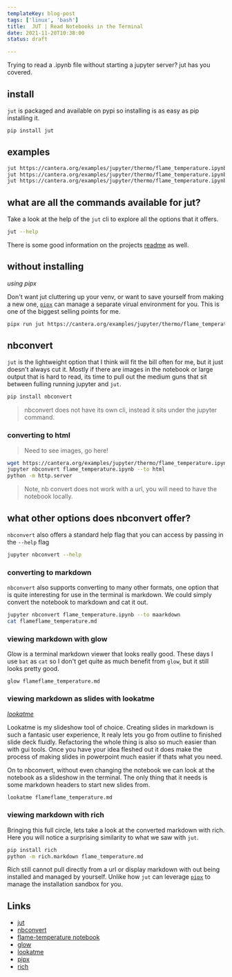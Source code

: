 ```yaml
---
templateKey: blog-post
tags: ['linux', 'bash']
title:  JUT | Read Notebooks in the Terminal
date: 2021-11-20T10:38:00
status: draft

---
```


Trying to read a .ipynb file without starting a jupyter server?  jut has you
covered.


## install

`jut` is packaged and available on pypi so installing is as easy as pip installing it.


``` bash
pip install jut
```

## examples


``` bash
jut https://cantera.org/examples/jupyter/thermo/flame_temperature.ipynb
jut https://cantera.org/examples/jupyter/thermo/flame_temperature.ipynb --head 3
jut https://cantera.org/examples/jupyter/thermo/flame_temperature.ipynb --tail 2
```

## what are all the commands available for jut?

Take a look at the help of the `jut` cli to explore all the options that it
offers.

``` bash
jut --help
```

There is some good information on the projects
[readme](https://github.com/kracekumar/jut/blob/main/requirements.txt) as well.

## without installing
_using pipx_

Don't want jut cluttering up your venv, or want to save yourself from making a
new one, [`pipx`](https://github.com/pypa/pipx) can manage a separate virual environment for you.  This is one
of the biggest selling points for me.

``` bash
pipx run jut https://cantera.org/examples/jupyter/thermo/flame_temperature.ipynb --head 3
```

## nbconvert

`jut` is the lightweight option that I think will fit the bill often for me,
but it just doesn't always cut it.  Mostly if there are images in the notebook
or  large output that is hard to read, its time to pull out the medium guns
that sit between fulling running jupyter and `jut`.

``` bash
pip install nbconvert
```

> nbconvert does not have its own cli, instead it sits under the jupyter command.


### converting to html

> Need to see images, go here!

``` bash
wget https://cantera.org/examples/jupyter/thermo/flame_temperature.ipynb
jupyter nbconvert flame_temperature.ipynb --to html
python -m http.server
```

> Note, nb convert does not work with a url, you will need to have the notebook locally.

## what other options does nbconvert offer?

`nbconvert` also offers a standard help flag that you can access by passing in
the `--help` flag

``` bash
jupyter nbconvert --help
```

### converting to markdown

`nbconvert` also supports converting to many other formats, one option that is
quite interesting for use in the terminal is markdown.  We could simply convert
the notebook to markdown and cat it out.

``` bash
jupyter nbconvert flame_temperature.ipynb --to maarkdown
cat flameflame_temperature.md
```

### viewing markdown with glow

Glow is a terminal markdown viewer that looks really good.  These days I use
`bat` as `cat` so I don't get quite as much benefit from `glow`, but it still
looks pretty good.


```
glow flameflame_temperature.md
```

### viewing markdown as slides with lookatme
_[lookatme](https://github.com/d0c-s4vage/lookatme)_

Lookatme is my slideshow tool of choice.  Creating slides in markdown is such a
fantasic user experience,  It realy lets you go from outline to finished slide
deck fluidly.  Refactoring the whole thing is also so much easier than with gui
tools.  Once you have your idea fleshed out it does make the process of making
slides in powerpoint much easier if thats what you need.


On to nbconvert, without even changing the notebook we can look at the notebook
as a slideshow in the terminal.  The only thing that it needs is some markdown
headers to start new slides from.

``` bash
lookatme flameflame_temperature.md
```

### viewing markdown with rich

Bringing this full circle, lets take a look at the converted markdown with
rich.  Here you will notice a surprising similarity to what we saw with `jut`.

``` bash
pip install rich
python -m rich.markdown flame_temperature.md
```

Rich still cannot pull directly from a url or display markdown with out being
installed and managed by yourself.  Unlike how `jut` can leverage [`pipx`](https://github.com/pypa/pipx) to
manage the installation sandbox for you.

## Links

* [jut](https://github.com/kracekumar/jut/blob/main/requirements.txt)
* [nbconvert](https://nbconvert.readthedocs.io/en/latest/usage.html)
* [flame-temperature notebook](https://cantera.org/examples/jupyter/thermo/flame_temperature.ipynb)
* [glow](https://github.com/charmbracelet/glow)
* [lookatme](https://github.com/d0c-s4vage/lookatme)
* [pipx](https://github.com/pypa/pipx)
* [rich](https://github.com/willmcgugan/rich)
